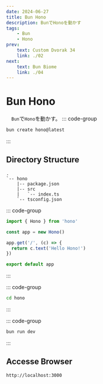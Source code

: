```yaml
---
date: 2024-06-27
title: Bun Hono
description: BunでHonoを動かす
tags: 
    - Bun
    - Hono
prev:
    text: Custom Dvorak 34
    link: ./02
next:
    text: Bun Biome
    link: ./04
---
```


# Bun Hono

&emsp;`Bun`で`Hono`を動かす。
::: code-group
```sh [bun]
bun create hono@latest
```
:::

## Directory Structure
```
.
`-- hono
    |-- package.json
    |-- src
    |   `-- index.ts
    `-- tsconfig.json
```


::: code-group
```ts [hono/src/index.ts]
import { Hono } from 'hono'

const app = new Hono()

app.get('/', (c) => {
  return c.text('Hello Hono!')
})

export default app
```
:::

::: code-group
```sh
cd hono
```
:::

::: code-group
```sh [bun]
bun run dev
```
:::

## Accesse Browser
```
http://localhost:3000
```
